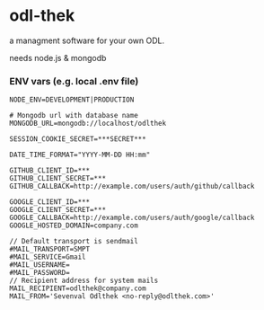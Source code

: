 odl-thek
========

a managment software for your own ODL.

needs node.js & mongodb

### ENV vars (e.g. local .env file)
```
NODE_ENV=DEVELOPMENT|PRODUCTION

# Mongodb url with database name
MONGODB_URL=mongodb://localhost/odlthek

SESSION_COOKIE_SECRET=***SECRET***

DATE_TIME_FORMAT="YYYY-MM-DD HH:mm"

GITHUB_CLIENT_ID=***
GITHUB_CLIENT_SECRET=***
GITHUB_CALLBACK=http://example.com/users/auth/github/callback

GOOGLE_CLIENT_ID=***
GOOGLE_CLIENT_SECRET=***
GOOGLE_CALLBACK=http://example.com/users/auth/google/callback
GOOGLE_HOSTED_DOMAIN=company.com

// Default transport is sendmail
#MAIL_TRANSPORT=SMPT
#MAIL_SERVICE=Gmail
#MAIL_USERNAME=
#MAIL_PASSWORD=
// Recipient address for system mails
MAIL_RECIPIENT=odlthek@company.com
MAIL_FROM='Sevenval Odlthek <no-reply@odlthek.com>'
```
